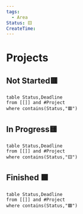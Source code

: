 ```yaml
---
tags:
  - Area
Status: 🟨
CreateTime:
---
```

# Projects
## Not Started🟥
```dataview
table Status,Deadline
from [[]] and #Project 
where contains(Status,"🟥")
```
## In Progress🟨
```dataview
table Status,Deadline
from [[]] and #Project 
where contains(Status,"🟨")
```
## Finished 🟩
```dataview
table Status,Deadline
from [[]] and #Project 
where contains(Status,"🟩")
```
